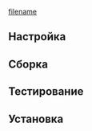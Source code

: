 <pkg :name="'expect'" instsize showsbu2></pkg>

[filename](../shared/test-pkgs.md ':include')

## Настройка
<package-script :package="'expect'" :type="'configure'"></package-script>

## Сборка
<package-script :package="'expect'" :type="'build'"></package-script>
## Тестирование
<package-script :package="'expect'" :type="'test'"></package-script>

## Установка
<package-script :package="'expect'" :type="'install'"></package-script>

<script>
	new Vue({ el: '#main' })
</script> 
